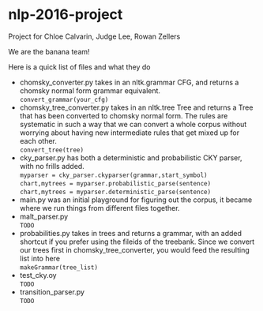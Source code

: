 # nlp-2016-project
Project for Chloe Calvarin, Judge Lee, Rowan Zellers

We are the banana team!

Here is a quick list of files and what they do
- chomsky_converter.py takes in an nltk.grammar CFG, and returns a chomsky normal 
   form grammar equivalent.   
   `convert_grammar(your_cfg)`
- chomsky_tree_converter.py takes in an nltk.tree Tree and returns a Tree that has
   been converted to chomsky normal form. The rules are systematic in such a way
   that we can convert a whole corpus without worrying about having new intermediate 
   rules that get mixed up for each other.   
   `convert_tree(tree)`
- cky_parser.py has both a deterministic and probabilistic CKY parser, with no frills
   added.  
   `myparser = cky_parser.ckyparser(grammar,start_symbol)`  
   `chart,mytrees = myparser.probabilistic_parse(sentence)`  
   `chart,mytrees = myparser.deterministic_parse(sentence)`  
- main.py was an initial playground for figuring out the corpus, it became where we 
   run things from different files together.
- malt_parser.py  
   `TODO`
- probabilities.py takes in trees and returns a grammar, with an added shortcut 
   if you prefer using the fileids of the treebank. Since we convert our trees first
   in chomsky_tree_converter, you would feed the resulting list into here  
   `makeGrammar(tree_list)`
- test_cky.oy  
   `TODO`
- transition_parser.py  
   `TODO`


